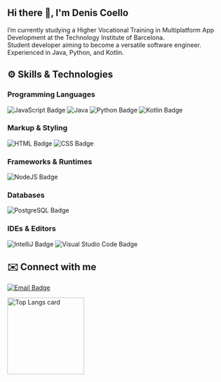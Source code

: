 ## Hi there 👋, I'm Denis Coello 

I’m currently studying a Higher Vocational Training in Multiplatform App Development at the Technology Institute of Barcelona.  
Student developer aiming to become a versatile software engineer. Experienced in Java, Python, and Kotlin.


## ⚙️ Skills & Technologies

### Programming Languages
![JavaScript Badge](https://img.shields.io/badge/JavaScript-F7DF1E?style=for-the-badge&logo=JavaScript&logoColor=white)
![Java](https://img.shields.io/badge/java-%23ED8B00.svg?style=for-the-badge&logo=openjdk&logoColor=white)
![Python Badge](https://img.shields.io/badge/Python-14354C?style=for-the-badge&logo=python&logoColor=white)
![Kotlin Badge](https://img.shields.io/badge/Kotlin-0095D5?&style=for-the-badge&logo=kotlin&logoColor=white)

### Markup & Styling
![HTML Badge](https://img.shields.io/badge/HTML5-E34F26?style=for-the-badge&logo=html5&logoColor=white)
![CSS Badge](https://img.shields.io/badge/CSS3-1572B6?style=for-the-badge&logo=css3&logoColor=white)

### Frameworks & Runtimes
![NodeJS Badge](https://img.shields.io/badge/node.js-6DA55F?style=for-the-badge&logo=node.js&logoColor=white)

### Databases
![PostgreSQL Badge](https://img.shields.io/badge/PostgreSQL-316192?style=for-the-badge&logo=postgresql&logoColor=white)

### IDEs & Editors
![IntelliJ Badge](https://img.shields.io/badge/IntelliJ_IDEA-000000.svg?style=for-the-badge&logo=intellij-idea&logoColor=white)
![Visual Studio Code Badge](https://img.shields.io/badge/Visual_Studio_Code-0078D4?style=for-the-badge&logo=visual%20studio%20code&logoColor=white)


## ✉️ Connect with me
[![Email Badge](https://img.shields.io/badge/Email-D14836?style=for-the-badge&logo=gmail&logoColor=white)](mailto:deniscoello2006@gmail.com)

<picture>
  <source
    srcset="https://github-readme-stats.vercel.app/api/top-langs/?username=picuu&layout=compact&bg_color=161b22&border_color=22222288&text_color=bbb"
    media="(prefers-color-scheme: dark)"
  />
  <source
    srcset="https://github-readme-stats.vercel.app/api/top-langs/?username=picuu&layout=compact&bg_color=00000000&border_color=22222288&text_color=222"
    media="(prefers-color-scheme: light), (prefers-color-scheme: no-preference)"
  />
  <img height=175 align="center" src="https://github-readme-stats.vercel.app/api/top-langs/?username=picuu&layout=compact&bg_color=00000000&border_color=22222288&text_color=bbb" alt="Top Langs card" />
</picture>
